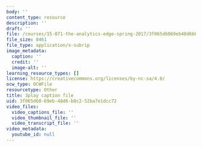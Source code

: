 ```yaml
---
body: ''
content_type: resource
description: ''
draft: ''
file: /courses/15-071-the-analytics-edge-spring-2017/3f065d6069eb48d6b0c252ba7e1dcc72_CaLv-IWX5vo.srt
file_size: 8461
file_type: application/x-subrip
image_metadata:
  caption: ''
  credit: ''
  image-alt: ''
learning_resource_types: []
license: https://creativecommons.org/licenses/by-nc-sa/4.0/
ocw_type: OCWFile
resourcetype: Other
title: 3play caption file
uid: 3f065d60-69eb-48d6-b0c2-52ba7e1dcc72
video_files:
  video_captions_file: ''
  video_thumbnail_file: ''
  video_transcript_file: ''
video_metadata:
  youtube_id: null
---
```

